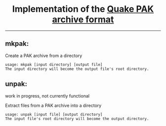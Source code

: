 <h1 align="center">Implementation of the <a href="https://quakewiki.org/wiki/.pak">Quake PAK archive format</a></h1>

---

## mkpak:
Create a PAK archive from a directory
```
usage: mkpak [input directory] [output file]
The input directory will become the output file's root directory.
```

## unpak:
work in progress, not currently functional

Extract files from a PAK archive into a directory
```
usage: unpak [input file] [output directory]
The input file's root directory will become the output directory.
```
